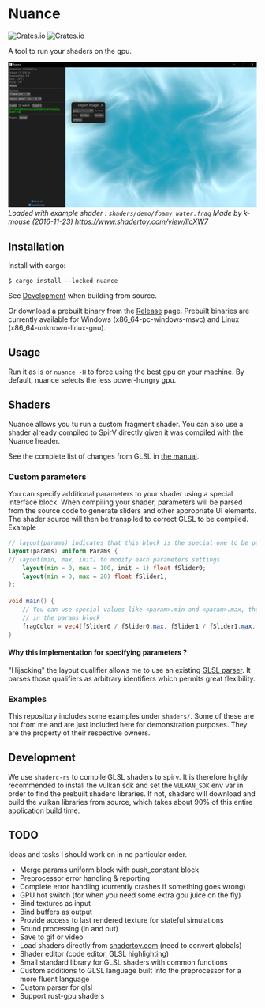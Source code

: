 # Nuance

![Crates.io](https://img.shields.io/crates/v/nuance)
![Crates.io](https://img.shields.io/crates/l/nuance)

A tool to run your shaders on the gpu.

![screenshot](screenshot.png)
*Loaded with example shader : `shaders/demo/foamy_water.frag` Made by k-mouse (2016-11-23) https://www.shadertoy.com/view/llcXW7*

## Installation

Install with cargo:

```shell
$ cargo install --locked nuance
```

See [Development](#Development) when building from source.

Or download a prebuilt binary from the [Release](https://github.com/Gui-Yom/nuance/releases) page.
Prebuilt binaries are currently available for Windows (x86_64-pc-windows-msvc) and Linux
(x86_64-unknown-linux-gnu).

## Usage

Run it as is or `nuance -H` to force using the best gpu on your machine. By default, nuance selects
the less power-hungry gpu.

## Shaders

Nuance allows you tu run a custom fragment shader. You can also use a shader already compiled to
SpirV directly given it was compiled with the Nuance header.

See the complete list of changes from GLSL in [the manual](MANUAL.md).

### Custom parameters

You can specify additional parameters to your shader using a special interface block. When compiling
your shader, parameters will be parsed from the source code to generate sliders and other
appropriate UI elements. The shader source will then be transpiled to correct GLSL to be compiled.
Example :

```glsl
// layout(params) indicates that this block is the special one to be parsed.
layout(params) uniform Params {
// layout(min, max, init) to modify each parameters settings
    layout(min = 0, max = 100, init = 1) float fSlider0;
    layout(min = 0, max = 20) float fSlider1;
};

void main() {
    // You can use special values like <param>.min and <param>.max, they will be replaced by the settings defined
    // in the params block
    fragColor = vec4(fSlider0 / fSlider0.max, fSlider1 / fSlider1.max, 0.0, 1.0);
}
```

#### Why this implementation for specifying parameters ?

"Hijacking" the layout qualifier allows me to use an
existing [GLSL parser](https://github.com/vtavernier/glsl-lang). It parses those qualifiers as
arbitrary identifiers which permits great flexibility.

### Examples

This repository includes some examples under `shaders/`. Some of these are not from me and are just
included here for demonstration purposes. They are the property of their respective owners.

## Development

We use `shaderc-rs` to compile GLSL shaders to spirv. It is therefore highly recommended to install the
vulkan sdk and set the `VULKAN_SDK` env var in order to find the prebuilt shaderc libraries. If not,
shaderc will download and build the vulkan libraries from source, which takes about 90% of this
entire application build time.

## TODO

Ideas and tasks I should work on in no particular order.

- Merge params uniform block with push_constant block
- Preprocessor error handling & reporting
- Complete error handling (currently crashes if something goes wrong)
- GPU hot switch (for when you need some extra gpu juice on the fly)
- Bind textures as input
- Bind buffers as output
- Provide access to last rendered texture for stateful simulations
- Sound processing (in and out)
- Save to gif or video
- Load shaders directly from [shadertoy.com](https://shadertoy.com) (need to convert globals)
- Shader editor (code editor, GLSL highlighting)
- Small standard library for GLSL shaders with common functions
- Custom additions to GLSL language built into the preprocessor for a more fluent language
- Custom parser for glsl
- Support rust-gpu shaders
